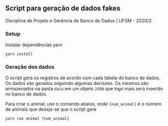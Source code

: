 ## Script para geração de dados fakes

Disciplina de Projeto e Gerência de Banco de Dados | UFSM - 2020/2

### Setup
Instalar dependências yarn
```
yarn install
```

### Geração dos dados
O script gera os registros de acordo com cada tabela do banco de dados. Os dados são gerados seguindo algumas decisões. Os mesmos são armazenados na pasta `data` em um objeto `JSON` que logo mais será inserido no banco de dados.

Para criar o animal, use o comando abaixo, onde `[num_animal]` é o número de animais que deseja-se que o script gere
```
yarn run animal [num_animal]
```


